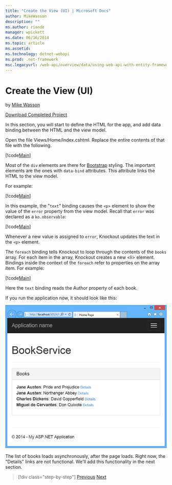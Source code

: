 ```yaml
---
title: "Create the View (UI) | Microsoft Docs"
author: MikeWasson
description: ""
ms.author: riande
manager: wpickett
ms.date: 06/16/2014
ms.topic: article
ms.assetid: 
ms.technology: dotnet-webapi
ms.prod: .net-framework
msc.legacyurl: /web-api/overview/data/using-web-api-with-entity-framework/part-7
---
```

Create the View (UI)
====================
by [Mike Wasson](https://github.com/MikeWasson)

[Download Completed Project](https://github.com/MikeWasson/BookService)

In this section, you will start to define the HTML for the app, and add data binding between the HTML and the view model.

Open the file Views/Home/Index.cshtml. Replace the entire contents of that file with the following.

[!code[Main](part-7/samples/sample1.xml)]

Most of the `div` elements are there for [Bootstrap](http://getbootstrap.com/) styling. The important elements are the ones with `data-bind` attributes. This attribute links the HTML to the view model.

For example:

[!code[Main](part-7/samples/sample2.xml)]

In this example, the &quot;`text`&quot; binding causes the `<p>` element to show the value of the `error` property from the view model. Recall that `error` was declared as a `ko.observable`:

[!code[Main](part-7/samples/sample3.xml)]

Whenever a new value is assigned to `error`, Knockout updates the text in the `<p>` element.

The `foreach` binding tells Knockout to loop through the contents of the `books` array. For each item in the array, Knockout creates a new &lt;li&gt; element. Bindings inside the context of the `foreach` refer to properties on the array item. For example:

[!code[Main](part-7/samples/sample4.xml)]

Here the `text` binding reads the Author property of each book.

If you run the application now, it should look like this:

![](part-7/_static/image1.png)

The list of books loads asynchronously, after the page loads. Right now, the &quot;Details&quot; links are not functional. We'll add this functionality in the next section.

>[!div class="step-by-step"]
[Previous](part-6.md)
[Next](part-8.md)